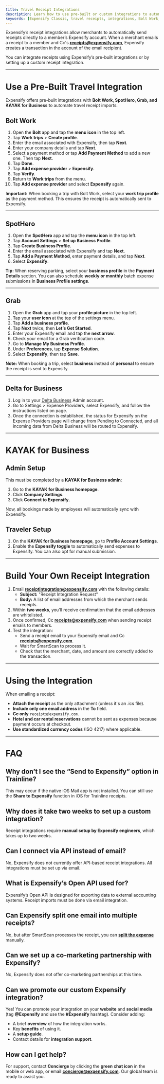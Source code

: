 ```yaml
---
title: Travel Receipt Integrations
description: Learn how to use pre-built or custom integrations to automatically track travel expenses in Expensify.
keywords: [Expensify Classic, travel receipts, integrations, Bolt Work, SpotHero, Grab, KAYAK, email receipts]
---
```


<div id="expensify-classic" markdown="1">

Expensify’s receipt integrations allow merchants to automatically send receipts directly to a member’s Expensify account. When a merchant emails a receipt to a member and Cc's **receipts@expensify.com**, Expensify creates a transaction in the account of the email recipient.

You can integrate receipts using Expensify’s pre-built integrations or by setting up a custom receipt integration.

---

# Use a Pre-Built Travel Integration

Expensify offers pre-built integrations with **Bolt Work, SpotHero, Grab, and KAYAK for Business** to automate travel receipt imports.

## Bolt Work

1. Open the **Bolt** app and tap the **menu icon** in the top left.
2. Tap **Work trips** > **Create profile**.
3. Enter the email associated with Expensify, then tap **Next**.
4. Enter your company details and tap **Next**.
5. Select a payment method or tap **Add Payment Method** to add a new one. Then tap **Next**.
6. Tap **Done**.
7. Tap **Add expense provider** > **Expensify**.
8. Tap **Verify**.
9. Return to **Work trips** from the menu.
10. Tap **Add expense provider** and select **Expensify** again.

**Important:** When booking a trip with Bolt Work, select your **work trip profile** as the payment method. This ensures the receipt is automatically sent to Expensify.

---

## SpotHero

1. Open the **SpotHero** app and tap the **menu icon** in the top left.
2. Tap **Account Settings** > **Set up Business Profile**.
3. Tap **Create Business Profile**.
4. Enter the email associated with Expensify and tap **Next**.
5. Tap **Add a Payment Method**, enter payment details, and tap **Next**.
6. Select **Expensify**.

**Tip:** When reserving parking, select your **business profile** in the **Payment Details** section. You can also schedule **weekly or monthly** batch expense submissions in **Business Profile settings**.

---

## Grab

1. Open the **Grab** app and tap your **profile picture** in the top left.
2. Tap your **user icon** at the top of the settings menu.
3. Tap **Add a business profile**.
4. Tap **Next** twice, then **Let’s Get Started**.
5. Enter your Expensify email and tap the **next arrow**.
6. Check your email for a Grab verification code.
7. Go to **Manage My Business Profile**.
8. Under **Preferences**, tap **Expense Solution**.
9. Select **Expensify**, then tap **Save**.

**Note:** When booking a trip, select **business** instead of **personal** to ensure the receipt is sent to Expensify.

---

## Delta for Business

1. Log in to your [Delta Business](https://businessmanagement.delta.com/agentlogin.html) Admin account.
2. Go to Settings > Expense Providers, select Expensify, and follow the instructions listed on page.
3. Once the connection is established, the status for Expensify on the Expense Providers page will change from Pending to Connected, and all incoming data from Delta Business will be routed to Expensify.  

---

# KAYAK for Business

## Admin Setup  
This must be completed by a **KAYAK for Business admin**:

1. Go to the **KAYAK for Business homepage**.
2. Click **Company Settings**.
3. Click **Connect to Expensify**.

Now, all bookings made by employees will automatically sync with Expensify.

## Traveler Setup  

1. On the **KAYAK for Business homepage**, go to **Profile Account Settings**.
2. Enable the **Expensify toggle** to automatically send expenses to Expensify. You can also opt for manual submission.

---

# Build Your Own Receipt Integration  

1. Email **receiptintegration@expensify.com** with the following details:
   - **Subject:** "Receipt Integration Request"
   - **Body:** A list of email addresses from which the merchant sends receipts.
2. Within **two weeks**, you'll receive confirmation that the email addresses are whitelisted.
3. Once confirmed, Cc **receipts@expensify.com** when sending receipt emails to members.
4. Test the integration:
   - Send a receipt email to your Expensify email and Cc **receipts@expensify.com**.
   - Wait for SmartScan to process it.
   - Check that the merchant, date, and amount are correctly added to the transaction.

---

# Using the Integration  

When emailing a receipt:

- **Attach the receipt** as the only attachment (unless it's an .ics file).
- **Include only one email address** in the **To** field.
- **Cc only** `receipts@expensify.com`.
- **Hotel and car rental reservations** cannot be sent as expenses because payment occurs at checkout.
- **Use standardized currency codes** (ISO 4217) where applicable.

---

# FAQ  

## Why don’t I see the “Send to Expensify” option in Trainline?  

This may occur if the native iOS Mail app is not installed. You can still use the **Share to Expensify** function in iOS for Trainline receipts.

## Why does it take two weeks to set up a custom integration?  

Receipt integrations require **manual setup by Expensify engineers**, which takes up to two weeks.

## Can I connect via API instead of email?  

No, Expensify does not currently offer API-based receipt integrations. All integrations must be set up via email.

## What is Expensify’s Open API used for?  

Expensify’s Open API is designed for exporting data to external accounting systems. Receipt imports must be done via email integration.

## Can Expensify split one email into multiple receipts?  

No, but after SmartScan processes the receipt, you can **[split the expense](https://help.expensify.com/articles/expensify-classic/expenses/Split-an-expense)** manually.

## Can we set up a co-marketing partnership with Expensify?  

No, Expensify does not offer co-marketing partnerships at this time.

## Can we promote our custom Expensify integration?  

Yes! You can promote your integration on your **website** and **social media** (tag **@Expensify** and use the **#Expensify** hashtag). Consider adding:
- A brief **overview** of how the integration works.
- Key **benefits** of using it.
- A **setup guide**.
- Contact details for **integration support**.

## How can I get help?  

For support, contact **Concierge** by clicking the **green chat icon** in the mobile or web app, or email **concierge@expensify.com**. Our global team is ready to assist you.

</div>

